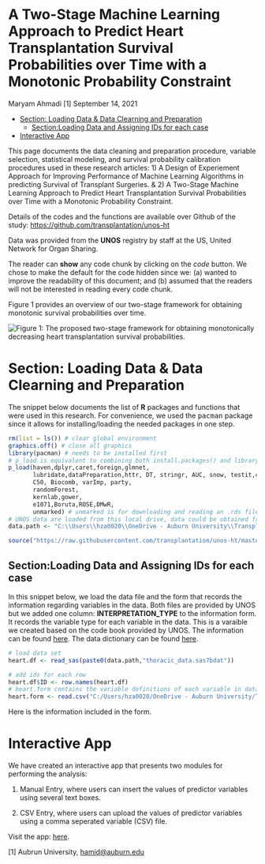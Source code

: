 A Two-Stage Machine Learning Approach to Predict Heart Transplantation
Survival Probabilities over Time with a Monotonic Probability Constraint
================
Maryam Ahmadi [1]
September 14, 2021

-   [Section: Loading Data & Data Clearning and
    Preparation](#section-loading-data-data-clearning-and-preparation)
    -   [Section:Loading Data and Assigning IDs for each
        case](#sectionloading-data-and-assigning-ids-for-each-case)
-   [Interactive App](#interactive-app)

This page documents the data cleaning and preparation procedure,
variable selection, statistical modeling, and survival probability
calibration procedures used in these research articles: 1) A Design of
Experiement Approach for Improving Performance of Machine Learning
Algorithms in predicting Survival of Transplant Surgeries. & 2) A
Two-Stage Machine Learning Approach to Predict Heart Transplantation
Survival Probabilities over Time with a Monotonic Probability
Constraint.

Details of the codes and the functions are available over Github of the
study: <https://github.com/transplantation/unos-ht>

Data was provided from the **UNOS** registry by staff at the US, United
Network for Organ Sharing.

The reader can **show** any code chunk by clicking on the *code* button.
We chose to make the default for the code hidden since we: (a) wanted to
improve the readability of this document; and (b) assumed that the
readers will not be interested in reading every code chunk.

Figure 1 provides an overview of our two-stage framework for obtaining
monotonic survival probabilities over time.

![Figure 1: The proposed two-stage framework for obtaining monotonically
decreasing heart transplantation survival
probabilities.](https://raw.githubusercontent.com/transplantation/unos-ht/master/data/rmarkdown/two_stage/figures/figure-1-methodology.JPG)

# Section: Loading Data & Data Clearning and Preparation

The snippet below documents the list of **R** packages and functions
that were used in this research. For convenience, we used the
<tt>pacman</tt> package since it allows for installing/loading the
needed packages in one step.

``` r
rm(list = ls()) # clear global environment
graphics.off() # close all graphics
library(pacman) # needs to be installed first
# p_load is equivalent to combining both install.packages() and library()
p_load(haven,dplyr,caret,foreign,glmnet,
       lubridate,dataPreparation,httr, DT, stringr, AUC, snow, testit,caretEnsemble,
       C50, Biocomb, varImp, party,
       randomForest,
       kernlab,gower,
       e1071,Boruta,ROSE,DMwR,
       unmarked) # unmarked is for downloading and reading an .rds file.
# UNOS data are loaded from this local drive, data could be obtained from www.unos.org
data.path <- "C:\\Users\\hza0020\\OneDrive - Auburn University\\Transplant\\BUAL-LAB\\DoE_10years\\"

source("https://raw.githubusercontent.com/transplantation/unos-ht/master/data/functions.R")
```

## Section:Loading Data and Assigning IDs for each case

In this snippet below, we load the data file and the form that records
the information regarding variables in the data. Both files are provided
by UNOS but we added one column: **INTERPRETATION\_TYPE** to the
information form. It records the variable type for each variable in the
data. This is a varaible we created based on the code book provided by
UNOS. The information can be found
[here](https://raw.githubusercontent.com/transplantation/DoE/Hamid/Interpretation_type.csv).
The data dictionary can be found
[here](https://www.srtr.org/requesting-srtr-data/saf-data-dictionary/).

``` r
# load data set
heart.df <- read_sas(paste0(data.path,"thoracic_data.sas7bdat"))

# add ids for each row
heart.df$ID <- row.names(heart.df)
# heart.form contains the variable definitions of each variable in data
heart.form <- read.csv("C:/Users/hza0020/OneDrive - Auburn University/Transplant/BUAL-LAB/DoE_10years/Interpretation_type.csv")  
```

Here is the information included in the form.

# Interactive App

We have created an interactive app that presents two modules for
performing the analysis:

1.  Manual Entry, where users can insert the values of predictor
    variables using several text boxes.

2.  CSV Entry, where users can upload the values of predictor variables
    using a comma seperated variable (CSV) file.

Visit the app:
[here](http://dataviz.miamioh.edu/Heart-Transplant/monotonic/).

[1] Aubrun University, <hamid@auburn.edu>
